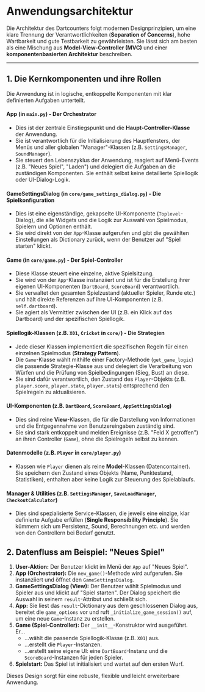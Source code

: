 # Anwendungsarchitektur

Die Architektur des Dartcounters folgt modernen Designprinzipien, um eine klare Trennung der Verantwortlichkeiten (**Separation of Concerns**), hohe Wartbarkeit und gute Testbarkeit zu gewährleisten. Sie lässt sich am besten als eine Mischung aus **Model-View-Controller (MVC)** und einer **komponentenbasierten Architektur** beschreiben.

---

## 1. Die Kernkomponenten und ihre Rollen

Die Anwendung ist in logische, entkoppelte Komponenten mit klar definierten Aufgaben unterteilt.

#### **App** (in `main.py`) - Der Orchestrator
*   Dies ist der zentrale Einstiegspunkt und die **Haupt-Controller-Klasse** der Anwendung.
*   Sie ist verantwortlich für die Initialisierung des Hauptfensters, der Menüs und aller globalen "Manager"-Klassen (z.B. `SettingsManager`, `SoundManager`).
*   Sie steuert den Lebenszyklus der Anwendung, reagiert auf Menü-Events (z.B. "Neues Spiel", "Laden") und delegiert die Aufgaben an die zuständigen Komponenten. Sie enthält selbst keine detaillierte Spiellogik oder UI-Dialog-Logik.

#### **GameSettingsDialog** (in `core/game_settings_dialog.py`) - Die Spielkonfiguration
*   Dies ist eine eigenständige, gekapselte UI-Komponente (`Toplevel`-Dialog), die alle Widgets und die Logik zur Auswahl von Spielmodus, Spielern und Optionen enthält.
*   Sie wird direkt von der `App`-Klasse aufgerufen und gibt die gewählten Einstellungen als Dictionary zurück, wenn der Benutzer auf "Spiel starten" klickt.

#### **Game** (in `core/game.py`) - Der Spiel-Controller
*   Diese Klasse steuert eine einzelne, aktive Spielsitzung.
*   Sie wird von der `App`-Klasse instanziiert und ist für die Erstellung ihrer eigenen UI-Komponenten (`DartBoard`, `ScoreBoard`) verantwortlich.
*   Sie verwaltet den gesamten Spielzustand (aktueller Spieler, Runde etc.) und hält direkte Referenzen auf ihre UI-Komponenten (z.B. `self.dartboard`).
*   Sie agiert als Vermittler zwischen der UI (z.B. ein Klick auf das Dartboard) und der spezifischen Spiellogik.

#### **Spiellogik-Klassen** (z.B. `X01`, `Cricket` in `core/`) - Die Strategien
*   Jede dieser Klassen implementiert die spezifischen Regeln für einen einzelnen Spielmodus (**Strategy Pattern**).
*   Die `Game`-Klasse wählt mithilfe einer Factory-Methode (`get_game_logic`) die passende Strategie-Klasse aus und delegiert die Verarbeitung von Würfen und die Prüfung von Spielbedingungen (Sieg, Bust) an diese.
*   Sie sind dafür verantwortlich, den Zustand des `Player`-Objekts (z.B. `player.score`, `player.state`, `player.stats`) entsprechend den Spielregeln zu aktualisieren.

#### **UI-Komponenten** (z.B. `DartBoard`, `ScoreBoard`, `AppSettingsDialog`)
*   Dies sind reine **View**-Klassen, die für die Darstellung von Informationen und die Entgegennahme von Benutzereingaben zuständig sind.
*   Sie sind stark entkoppelt und melden Ereignisse (z.B. "Feld X getroffen") an ihren Controller (`Game`), ohne die Spielregeln selbst zu kennen.

#### **Datenmodelle** (z.B. `Player` in `core/player.py`)
*   Klassen wie `Player` dienen als reine **Model**-Klassen (Datencontainer). Sie speichern den Zustand eines Objekts (Name, Punktestand, Statistiken), enthalten aber keine Logik zur Steuerung des Spielablaufs.

#### **Manager & Utilities** (z.B. `SettingsManager`, `SaveLoadManager`, `CheckoutCalculator`)
*   Dies sind spezialisierte Service-Klassen, die jeweils eine einzige, klar definierte Aufgabe erfüllen (**Single Responsibility Principle**). Sie kümmern sich um Persistenz, Sound, Berechnungen etc. und werden von den Controllern bei Bedarf genutzt.

## 2. Datenfluss am Beispiel: "Neues Spiel"

1.  **User-Aktion:** Der Benutzer klickt im Menü der `App` auf "Neues Spiel".
2.  **App (Orchestrator):** Die `new_game()`-Methode wird aufgerufen. Sie instanziiert und öffnet den `GameSettingsDialog`.
3.  **GameSettingsDialog (View):** Der Benutzer wählt Spielmodus und Spieler aus und klickt auf "Spiel starten". Der Dialog speichert die Auswahl in seinem `result`-Attribut und schließt sich.
4.  **App:** Sie liest das `result`-Dictionary aus dem geschlossenen Dialog aus, bereitet die `game_options` vor und ruft `_initialize_game_session()` auf, um eine neue `Game`-Instanz zu erstellen.
5.  **Game (Spiel-Controller):** Der `__init__`-Konstruktor wird ausgeführt. Er...
    *   ...wählt die passende Spiellogik-Klasse (z.B. `X01`) aus.
    *   ...erstellt die `Player`-Instanzen.
    *   ...erstellt seine eigene UI: eine `DartBoard`-Instanz und die `ScoreBoard`-Instanzen für jeden Spieler.
6.  **Spielstart:** Das Spiel ist initialisiert und wartet auf den ersten Wurf.

Dieses Design sorgt für eine robuste, flexible und leicht erweiterbare Anwendung.